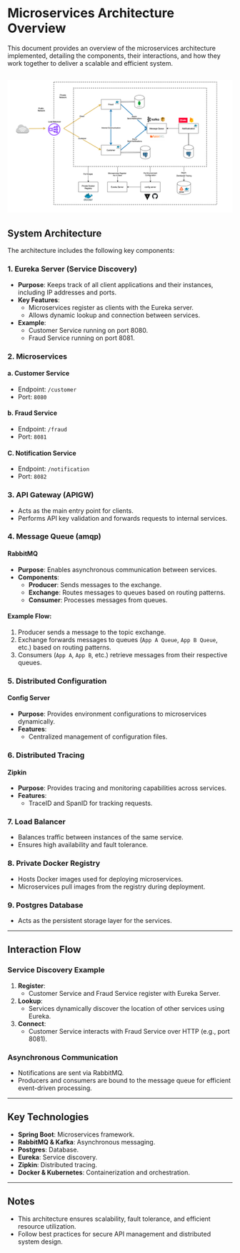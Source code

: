 # Microservices Architecture Overview

This document provides an overview of the microservices architecture implemented, detailing the components, their interactions, and how they work together to deliver a scalable and efficient system.

![](microservices.png)
---

## System Architecture
The architecture includes the following key components:

### 1. **Eureka Server** (Service Discovery)
- **Purpose**: Keeps track of all client applications and their instances, including IP addresses and ports.
- **Key Features**:
    - Microservices register as clients with the Eureka server.
    - Allows dynamic lookup and connection between services.
- **Example**:
    - Customer Service running on port 8080.
    - Fraud Service running on port 8081.

### 2. **Microservices**
#### a. Customer Service
- Endpoint: `/customer`
- Port: `8080`

#### b. Fraud Service
- Endpoint: `/fraud`
- Port: `8081`

#### C. Notification Service
- Endpoint: `/notification`
- Port: `8082`

### 3. **API Gateway (APIGW)**
- Acts as the main entry point for clients.
- Performs API key validation and forwards requests to internal services.


### 4. **Message Queue (amqp)**
#### RabbitMQ
- **Purpose**: Enables asynchronous communication between services.
- **Components**:
    - **Producer**: Sends messages to the exchange.
    - **Exchange**: Routes messages to queues based on routing patterns.
    - **Consumer**: Processes messages from queues.

#### Example Flow:
1. Producer sends a message to the topic exchange.
2. Exchange forwards messages to queues (`App A Queue`, `App B Queue`, etc.) based on routing patterns.
3. Consumers (`App A`, `App B`, etc.) retrieve messages from their respective queues.

### 5. **Distributed Configuration**
#### Config Server
- **Purpose**: Provides environment configurations to microservices dynamically.
- **Features**:
    - Centralized management of configuration files.

### 6. **Distributed Tracing**
#### Zipkin
- **Purpose**: Provides tracing and monitoring capabilities across services.
- **Features**:
    - TraceID and SpanID for tracking requests.

### 7. **Load Balancer**
- Balances traffic between instances of the same service.
- Ensures high availability and fault tolerance.

### 8. **Private Docker Registry**
- Hosts Docker images used for deploying microservices.
- Microservices pull images from the registry during deployment.

### 9. **Postgres Database**
- Acts as the persistent storage layer for the services.

---

## Interaction Flow
### Service Discovery Example
1. **Register**:
    - Customer Service and Fraud Service register with Eureka Server.
2. **Lookup**:
    - Services dynamically discover the location of other services using Eureka.
3. **Connect**:
    - Customer Service interacts with Fraud Service over HTTP (e.g., port 8081).

### Asynchronous Communication
- Notifications are sent via RabbitMQ.
- Producers and consumers are bound to the message queue for efficient event-driven processing.

---

## Key Technologies
- **Spring Boot**: Microservices framework.
- **RabbitMQ & Kafka**: Asynchronous messaging.
- **Postgres**: Database.
- **Eureka**: Service discovery.
- **Zipkin**: Distributed tracing.
- **Docker & Kubernetes**: Containerization and orchestration.

---

## Notes
- This architecture ensures scalability, fault tolerance, and efficient resource utilization.
- Follow best practices for secure API management and distributed system design.
